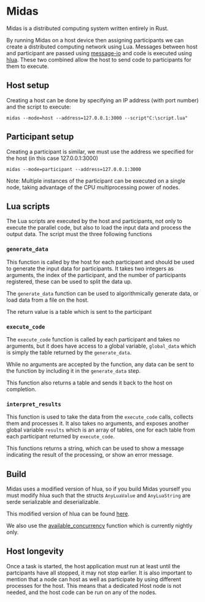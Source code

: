 # Midas
Midas is a distributed computing system written entirely in Rust. 

By running Midas on a host device then assigning participants we can create a distributed computing network using Lua. Messages between host and 
participant are passed using [message-io](https://docs.rs/message-io/0.8.1/message_io/) and code is executed using [hlua](https://docs.rs/hlua/0.4.1/hlua/).
These two combined allow the host to send code to participants for them to execute. 

## Host setup

Creating a host can be done by specifying an IP address (with port number) and the script to execute:

```shell
midas --mode=host --address=127.0.0.1:3000 --script"C:\script.lua"
```

## Participant setup

Creating a participant is similar, we must use the address we specified for the host (in this case 127.0.0.1:3000)

```shell
midas --mode=participant --address=127.0.0.1:3000
```

Note: Multiple instances of the participant can be executed on a single node, taking advantage of the CPU multiprocessing power of nodes. 

## Lua scripts

The Lua scripts are executed by the host and participants, not only to execute the parallel code, but also to load the input data and process the output data. The script must the three following functions

### `generate_data`

This function is called by the host for each participant and should be used to generate the input data for participants. It takes two integers as arguments, the index of the participant, and the number of participants registered, these can be used to split the data up. 

The `generate_data` function can be used to algorithmically generate data, or load data from a file on the host.

The return value is a table which is sent to the participant 

### `execute_code`

The `execute_code` function is called by each participant and takes no arguments, but it does have access to a global variable, `global_data` which is simply the table returned by the `generate_data`. 

While no arguments are accepted by the function, any data can be sent to the function by including it in the `generate_data` step.

This function also returns a table and sends it back to the host on completion.

### `interpret_results`

This function is used to take the data from the `execute_code` calls, collects them and processes it. It also takes no arguments, and exposes another global variable `results` which is an array of tables, one for each table from each participant returned by `execute_code`.

This functions returns a string, which can be used to show a message indicating the result of the processing, or show an error message.

## Build

Midas uses a modified version of hlua, so if you build Midas yourself you must modify hlua such that the structs `AnyLuaValue` and `AnyLuaString` are serde serializable and deserializable.

This modified version of hlua can be found [here](https://github.com/ray33ee/hlua).

We also use the [available_concurrency](https://doc.rust-lang.org/std/thread/fn.available_concurrency.html) function which is currently nightly only.

## Host longevity

Once a task is started, the host application must run at least until the partcipants have all stopped, it may not stop earlier. It is also important to mention that a node can host as well as participate by using different processes for the host. 
This means that a dedicated Host node is not needed, and the host code can be run on any of the nodes.